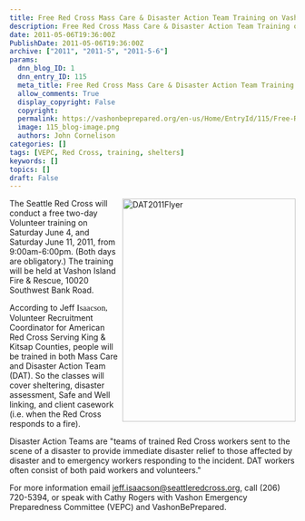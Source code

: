 ```yaml
---
title: Free Red Cross Mass Care & Disaster Action Team Training on Vashon
description: Free Red Cross Mass Care & Disaster Action Team Training on Vashon
date: 2011-05-06T19:36:00Z
PublishDate: 2011-05-06T19:36:00Z
archive: ["2011", "2011-5", "2011-5-6"]
params:
  dnn_blog_ID: 1
  dnn_entry_ID: 115
  meta_title: Free Red Cross Mass Care & Disaster Action Team Training on Vashon
  allow_comments: True
  display_copyright: False
  copyright:
  permalink: https://vashonbeprepared.org/en-us/Home/EntryId/115/Free-Red-Cross-Mass-Care-Disaster-Action-Team-Training-on-Vashon
  image: 115_blog-image.png
  authors: John Cornelison
categories: []
tags: [VEPC, Red Cross, training, shelters]
keywords: []
topics: []
draft: False
---
```


<p><a href="./images/115/Windows-Live-Writer-db4a494af9ab_B05C-DAT2011Flyer_2.jpg"><img title="DAT2011Flyer" border="0" alt="DAT2011Flyer" align="right" width="305" height="394" style="background-image: none; border-bottom: 0px; border-left: 0px; padding-left: 0px; padding-right: 0px; display: inline; float: right; border-top: 0px; border-right: 0px; padding-top: 0px" src="./images/115/Windows-Live-Writer-db4a494af9ab_B05C-DAT2011Flyer_thumb.jpg" /></a>The Seattle Red Cross will conduct a free two-day Volunteer training on Saturday June 4, and Saturday June 11, 2011, from 9:00am-6:00pm. (Both days are obligatory.) The training will be held at Vashon Island Fire &amp; Rescue, 10020 Southwest Bank Road.</p>
<p>According to Jeff <span style="font-family: 'Calibri','sans-serif'; font-size: 11pt; mso-ascii-theme-font: minor-latin; mso-fareast-font-family: Calibri; mso-fareast-theme-font: minor-latin; mso-hansi-theme-font: minor-latin; mso-bidi-font-family: 'Times New Roman'; mso-bidi-theme-font: minor-bidi; mso-ansi-language: EN-US; mso-fareast-language: EN-US; mso-bidi-language: AR-SA">Isaacson,</span> Volunteer Recruitment Coordinator for American Red Cross Serving King &amp; Kitsap Counties, people will be trained in both Mass Care and Disaster Action Team (DAT). So the classes will cover sheltering, disaster assessment, Safe and Well linking, and client casework (i.e. when the Red Cross responds to a fire).</p>
<p>Disaster Action Teams are&#160;"teams of trained Red Cross workers sent to the scene of a disaster to provide immediate disaster relief to those affected by disaster and to emergency workers responding to the incident. DAT workers often consist of both paid workers and volunteers."</p>
<p>For more information email <a href="mailto:jeff.isaacson@seattleredcross.org">jeff.isaacson@seattleredcross.org</a>, call (206) 720-5394, or speak with Cathy Rogers with Vashon Emergency Preparedness Committee (VEPC) and VashonBePrepared.</p>
